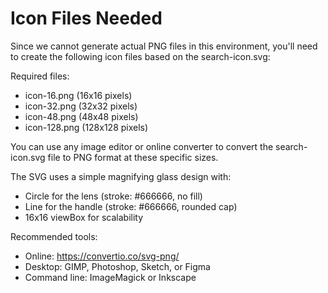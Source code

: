 # Icon Files Needed

Since we cannot generate actual PNG files in this environment, you'll need to create the following icon files based on the search-icon.svg:

Required files:

- icon-16.png (16x16 pixels)
- icon-32.png (32x32 pixels)
- icon-48.png (48x48 pixels)
- icon-128.png (128x128 pixels)

You can use any image editor or online converter to convert the search-icon.svg file to PNG format at these specific sizes.

The SVG uses a simple magnifying glass design with:

- Circle for the lens (stroke: #666666, no fill)
- Line for the handle (stroke: #666666, rounded cap)
- 16x16 viewBox for scalability

Recommended tools:

- Online: https://convertio.co/svg-png/
- Desktop: GIMP, Photoshop, Sketch, or Figma
- Command line: ImageMagick or Inkscape
